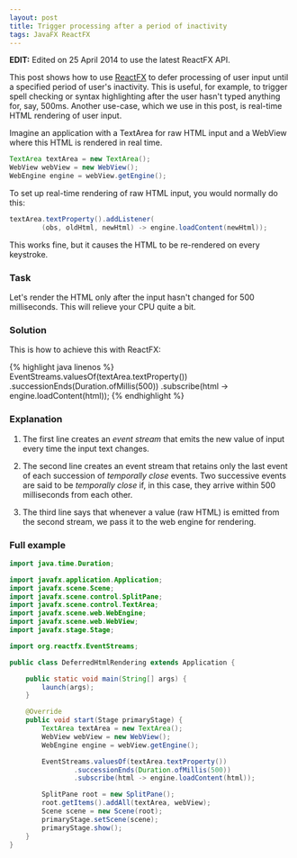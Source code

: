 ```yaml
---
layout: post
title: Trigger processing after a period of inactivity
tags: JavaFX ReactFX
---
```


**EDIT:** Edited on 25 April 2014 to use the latest ReactFX API.

This post shows how to use [ReactFX](http://www.reactfx.org) to defer processing of user input until a specified period of user's inactivity. This is useful, for example, to trigger spell checking or syntax highlighting after the user hasn't typed anything for, say, 500ms. Another use-case, which we use in this post, is real-time HTML rendering of user input.

Imagine an application with a TextArea for raw HTML input and a WebView where this HTML is rendered in real time.

```java
TextArea textArea = new TextArea();
WebView webView = new WebView();
WebEngine engine = webView.getEngine();
```

To set up real-time rendering of raw HTML input, you would normally do this:

```java
textArea.textProperty().addListener(
        (obs, oldHtml, newHtml) -> engine.loadContent(newHtml));
```

This works fine, but it causes the HTML to be re-rendered on every keystroke.

### Task

Let's render the HTML only after the input hasn't changed for 500 milliseconds. This will relieve your CPU quite a bit.

### Solution

This is how to achieve this with ReactFX:

{% highlight java linenos %}
EventStreams.valuesOf(textArea.textProperty())
        .successionEnds(Duration.ofMillis(500))
        .subscribe(html -> engine.loadContent(html));
{% endhighlight %}

### Explanation

 1. The first line creates an _event stream_ that emits the new value of input every time the input text changes.

 2. The second line creates an event stream that retains only the last event of each succession of _temporally close_ events. Two successive events are said to be _temporally close_ if, in this case, they arrive within 500 milliseconds from each other.

 3. The third line says that whenever a value (raw HTML) is emitted from the second stream, we pass it to the web engine for rendering.

### Full example

```java
import java.time.Duration;

import javafx.application.Application;
import javafx.scene.Scene;
import javafx.scene.control.SplitPane;
import javafx.scene.control.TextArea;
import javafx.scene.web.WebEngine;
import javafx.scene.web.WebView;
import javafx.stage.Stage;

import org.reactfx.EventStreams;

public class DeferredHtmlRendering extends Application {

    public static void main(String[] args) {
        launch(args);
    }

    @Override
    public void start(Stage primaryStage) {
        TextArea textArea = new TextArea();
        WebView webView = new WebView();
        WebEngine engine = webView.getEngine();

        EventStreams.valuesOf(textArea.textProperty())
                .successionEnds(Duration.ofMillis(500))
                .subscribe(html -> engine.loadContent(html));

        SplitPane root = new SplitPane();
        root.getItems().addAll(textArea, webView);
        Scene scene = new Scene(root);
        primaryStage.setScene(scene);
        primaryStage.show();
    }
}
```
